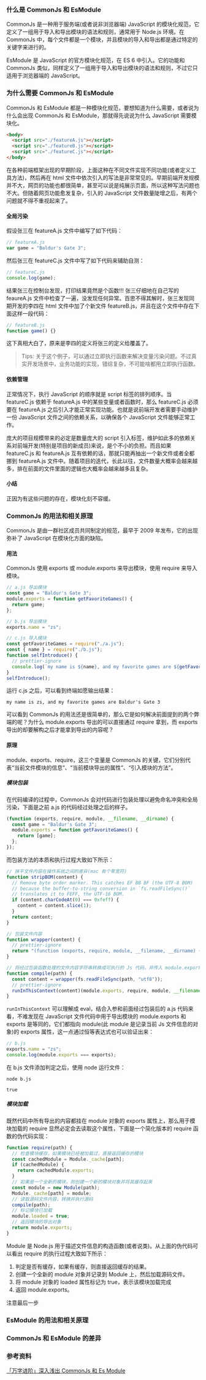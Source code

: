 ### 什么是 CommonJs 和 EsModule

CommonJs 是一种用于服务端(或者说非浏览器端) JavaScript 的模块化规范，它定义了一组用于导入和导出模块的语法和规则，通常用于 Node.js 环境。在 CommonJs 中，每个文件都是一个模块，并且模块的导入和导出都是通过特定的关键字来进行的。

EsModule 是 JavaScript 的官方模块化规范，在 ES 6 中引入。它的功能和 CommonJs 类似，同样定义了一组用于导入和导出模块的语法和规则，不过它只适用于浏览器端的 JavaScript。

### 为什么需要 CommonJs 和 EsModule

CommonJs 和 EsModule 都是一种模块化规范，要想知道为什么需要，或者说为什么会出现 CommonJs 和 EsModule，那就得先说说为什么 JavaScript 需要模块化。

```html
<body>
  <script src="./featureA.js"></script>
  <script src="./featureB.js"></script>
  <script src="./featureC.js"></script>
</body>
```

在各种前端框架出现的早期阶段，上面这种在不同文件实现不同功能(或者定义工具方法)，然后再在 html 文件中依次引入的写法是非常常见的。早期前端开发规模并不大，网页的功能也都很简单，甚至可以说是纯展示页面，所以这种写法问题也不大。但随着网页功能愈发复杂，引入的 JavaScript 文件数量陡增之后，有两个问题就不得不重视起来了。

#### 全局污染

假设张三在 featureA.js 文件中编写了如下代码：

```javascript
// featureA.js
var game = "Baldur's Gate 3";
```

然后张三在 featureC.js 文件中写了如下代码来辅助自测：

```javascript
// featureC.js
console.log(game);
```

结果张三在控制台发现，打印结果竟然是个函数!!! 张三仔细地在自己写的 feaureA.js 文件中检查了一遍，没发现任何异常。百思不得其解时，张三发现同期开发的李四在 html 文件中加了个新文件 featureB.js，并且在这个文件中存在下面这样一段代码：

```javascript
// featureB.js
function game() {}
```

这下真相大白了，原来是李四的定义将张三的定义给覆盖了。

> Tips: 关于这个例子，可以通过立即执行函数来解决变量污染问题。不过真实开发场景中，业务功能的实现，错综复杂，不可能啥都用立即执行函数。

#### 依赖管理

正常情况下，执行 JavaScript 的顺序就是 script 标签的排列顺序。当 featureC.js 依赖于 featureA.js 中的某些变量或者函数时，那么 featureC.js 必须要在 featureA.js 之后引入才能正常实现功能。也就是说前端开发者需要手动维护一份 JavaScript 文件之间的依赖关系，以确保各个 JavaScript 文件能够正常工作。

庞大的项目规模带来的必定是数量庞大的 script 引入标签，维护如此多的依赖关系对前端开发(特别是项目的新成员)来说，是个不小的负担。而且如果 featureC.js 和 featureA.js 互有依赖的话，那就只能再抽出一个新文件或者全都挪到 featureA.js 文件中。随着项目的迭代，长此以往，文件数量大概率会越来越多，排在前面的文件里面的逻辑也大概率会越来越多且复杂。

#### 小结

正因为有这些问题的存在，模块化刻不容缓。

### CommonJs 的用法和相关原理

CommonJs 是由一群社区成员共同制定的规范，最早于 2009 年发布，它的出现弥补了 JavaScript 在模块化方面的缺陷。

#### 用法

CommonJs 使用 exports 或 module.exports 来导出模块，使用 require 来导入模块。

```javascript
// a.js 导出模块
const game = "Baldur's Gate 3";
module.exports = function getFavoriteGames() {
  return game;
};

// b.js 导出模块
exports.name = "zs";

// c.js 导入模块
const getFavoriteGames = require("./a.js");
const { name } = require("./b.js");
function selfIntroduce() {
  // prettier-ignore
  console.log(`my name is ${name}, and my favorite games are ${getFavoriteGames()}`);
}
selfIntroduce();
```

运行 c.js 之后，可以看到终端如愿输出结果：

```shell
my name is zs, and my favorite games are Baldur's Gate 3
```

可以看到 CommonJs 的用法还是很简单的，那么它是如何解决前面提到的两个弊端的呢？为什么 module.exports 导出的可以直接通过 require 拿到，而 exports 导出的却要解构之后才能拿到导出的内容呢？

#### 原理

module、exports、require，这三个变量是 CommonJs 的关键，它们分别代表“当前文件模块的信息”、“当前模块导出的属性”、“引入模块的方法”。

##### 模块包装

在代码编译的过程中，CommonJs 会对代码进行包装处理以避免命名冲突和全局污染，下面是之前 a.js 的代码经过处理之后的样子。

```javascript
(function (exports, require, module, __filename, __dirname) {
  const game = "Baldur's Gate 3";
  module.exports = function getFavoriteGames() {
    return [game];
  };
});
```

而包装方法的本质和执行过程大致如下所示：

```javascript
// 抹平文件内容在操作系统之间的差异(mac 有个零宽符)
function stripBOM(content) {
  // Remove byte order marker. This catches EF BB BF (the UTF-8 BOM)
  // because the buffer-to-string conversion in `fs.readFileSync()`
  // translates it to FEFF, the UTF-16 BOM.
  if (content.charCodeAt(0) === 0xfeff) {
    content = content.slice(1);
  }
  return content;
}

// 包装文件内容
function wrapper(content) {
  // prettier-ignore
  return "(function (exports, require, module, __filename, __dirname) {" + stripBOM(content) + "\n})";
}

// 将经过包装函数处理的文件内容字符串转换成可执行的 Js 代码，并传入 module.exports、require 等参数触发代码执行
function compile(path) {
  const content = wrapper(fs.readFileSync(path, "utf8"));
  // prettier-ignore
  runInThisContext(content)(module.exports, require, module, __filename, __dirname);
}
```

`runInThisContext` 可以理解成 eval，结合入参和前面经过包装后的 a.js 代码来看，不难发现在 JavaScript 文件代码中用于导出模块的 module.exports 和 exports 是等同的，它们都指向 module(此 module 是记录当前 Js 文件信息的对象)的 exports 属性，这一点通过恒等表达式也可以验证出来：

```javascript
// b.js
exports.name = "zs";
console.log(module.exports === exports);
```

在 b.js 文件添加判定之后，使用 node 运行文件：

```shell
node b.js

true
```

##### 模块加载

既然代码中所有导出的内容都挂在 module 对象的 exports 属性上，那么用于模块加载的 require 显然必定会去读取这个属性，下面是一个简化版本的 require 函数的伪代码实现：

```javascript
function require(path) {
  // 检查模块缓存，如果模块已经被加载过，直接返回缓存的模块
  const cachedModule = Module._cache[path];
  if (cachedModule) {
    return cachedModule.exports;
  }
  // 如果是一个全新的模块，则创建一个新的模块对象并将其缓存起来
  const module = new Module(path);
  Module._cache[path] = module;
  // 读取源码文件内容，转换并执行源码
  compile(path);
  // 标记模块已加载
  module.loaded = true;
  // 返回模块的导出对象
  return module.exports;
}
```

Module 是 Node.js 用于描述文件信息的构造函数(或者说类)。从上面的伪代码可以看出 require 的执行过程大致如下所示：

1. 判定是否有缓存，如果有缓存，则直接返回缓存的结果。
2. 创建一个全新的 module 对象并记录到 Module 上，然后加载源码文件。
3. 将 module 对象的 loaded 属性标记为 true，表示该模块加载完成
4. 返回 module.exports。

注意最后一步

### EsModule 的用法和相关原理

### CommonJs 和 EsModule 的差异

### 参考资料

[「万字进阶」深入浅出 CommonJs 和 Es Module](https://juejin.cn/post/6994224541312483336)

```

```

